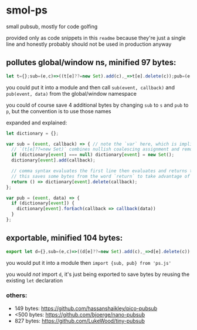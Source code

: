 # smol-ps

small pubsub, mostly for code golfing

provided only as code snippets in this `readme` because they're just a single line and honestly probably should not be used in production anyway

## pollutes global/window ns, minified 97 bytes:

```js
let t={};sub=(e,c)=>((t[e]??=new Set).add(c),_=>t[e].delete(c));pub=(e,d)=>t[e]?.forEach(f=>f(d))
```

you could put it into a module and then call `sub(event, callback)` and `pub(event, data)` from the global/window namespace

you could of course save 4 additional bytes by changing `sub` to `s` and `pub` to `p`, but the convention is to use those names

expanded and explained:

```js
let dictionary = {};

var sub = (event, callback) => { // note the `var` here, which is implicit in the minified version, making it a global variable
  // `(t[e]??=new Set)` combines nullish coalescing assignment and removes the optional () after a new object with no arguments
  if (dictionary[event] === null) dictionary[event] = new Set();
  dictionary[event].add(callback);

  // comma syntax evaluates the first line then evaluates and returns the second (or last) line
  // this saves some bytes from the word `return` to take advantage of implicit returns if not using braces.
  return () => dictionary[event].delete(callback);
};

var pub = (event, data) => {
  if (dictionary[event]) {
    dictionary[event].forEach(callback => callback(data))
  }
};
```

## exportable, minified 104 bytes:

```js
export let d={},sub=(e,c)=>((d[e]??=new Set).add(c),_=>d[e].delete(c)),pub=(e,s)=>d[e]?.forEach(f=>f(s))
```

you would put it into a module then `import {sub, pub} from 'ps.js'`

you would *not* import `d`, it's just being exported to save bytes by reusing the existing `let` declaration

### others:

- 149 bytes: https://github.com/hassanshaikley/pico-pubsub
- <500 bytes: https://github.com/bjoerge/nano-pubsub
- 827 bytes: https://github.com/LukeWood/tiny-pubsub
